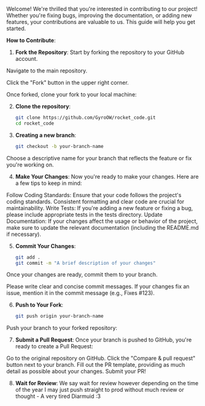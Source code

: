 Welcome!
We're thrilled that you're interested in contributing to our project! Whether you're fixing bugs, improving the documentation, or adding new features, your contributions are valuable to us. This guide will help you get started.

**How to Contribute**:
1. **Fork the Repository**:
Start by forking the repository to your GitHub account.

Navigate to the main repository.

Click the "Fork" button in the upper right corner.

Once forked, clone your fork to your local machine:

2. **Clone the repository**:
   ```bash
   git clone https://github.com/GyroOW/rocket_code.git
   cd rocket_code


3. **Creating a new branch**:
   ```bash
   git checkout -b your-branch-name

Choose a descriptive name for your branch that reflects the feature or fix you're working on.

4. **Make Your Changes**:
Now you're ready to make your changes. Here are a few tips to keep in mind:

Follow Coding Standards: Ensure that your code follows the project's coding standards. Consistent formatting and clear code are crucial for maintainability.
Write Tests: If you're adding a new feature or fixing a bug, please include appropriate tests in the tests directory.
Update Documentation: If your changes affect the usage or behavior of the project, make sure to update the relevant documentation (including the README.md if necessary).

5. **Commit Your Changes**:
   ```bash
   git add .
   git commit -m "A brief description of your changes"

Once your changes are ready, commit them to your branch.

Please write clear and concise commit messages. If your changes fix an issue, mention it in the commit message (e.g., Fixes #123).

6. **Push to Your Fork**:
   ```bash
   git push origin your-branch-name
Push your branch to your forked repository:

7. **Submit a Pull Request**:
Once your branch is pushed to GitHub, you're ready to create a Pull Request:

Go to the original repository on GitHub.
Click the "Compare & pull request" button next to your branch.
Fill out the PR template, providing as much detail as possible about your changes.
Submit your PR!

8. **Wait for Review**:
We say wait for review however depending on the time of the year I may just push straight to prod without much review or thought - A very tired Diarmuid :3